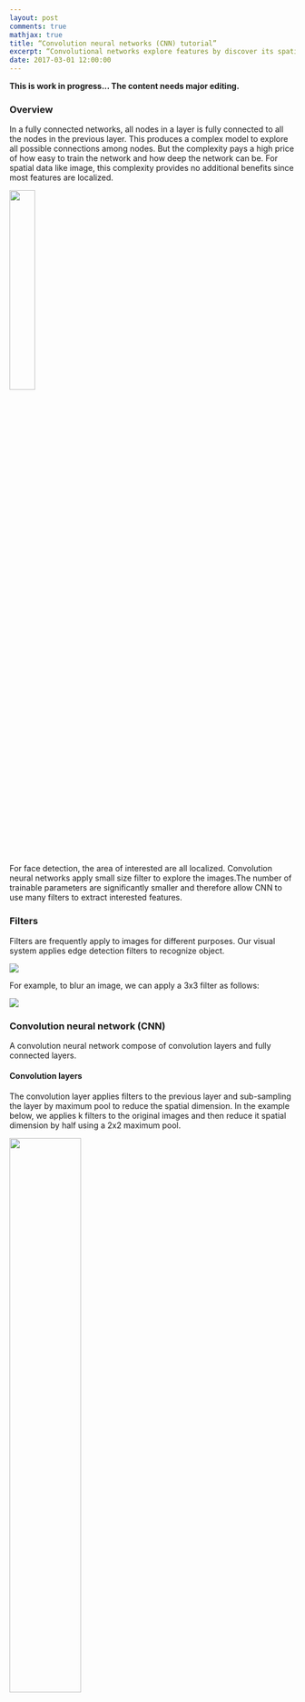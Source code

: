 ```yaml
---
layout: post
comments: true
mathjax: true
title: “Convolution neural networks (CNN) tutorial”
excerpt: “Convolutional networks explore features by discover its spatial information. This tutorial will build CNN networks for visual recognition.”
date: 2017-03-01 12:00:00
---
```

**This is work in progress... The content needs major editing.**

### Overview
In a fully connected networks, all nodes in a layer is fully connected to all the nodes in the previous layer. This produces a complex model to explore all possible connections among nodes. But the complexity pays a high price of how easy to train the network and how deep the network can be. For spatial data like image, this complexity provides no additional benefits since most features are localized.

<div class="imgcap">
<img src="/assets/cnn/ppl.jpg" style="border:none;width:30%">
</div>

For face detection, the area of interested are all localized. Convolution neural networks apply small size filter to explore the images.The number of trainable parameters are significantly smaller and therefore allow CNN to use many filters to extract interested features. 

### Filters
Filters are frequently apply to images for different purposes. Our visual system applies edge detection filters to recognize object.

<div class="imgcap">
<img src="/assets/cnn/edge.png" style="border:none;">
</div>

For example, to blur an image, we can apply a 3x3 filter as follows:
<div class="imgcap">
<img src="/assets/cnn/filter_b.png" style="border:none;">
</div>

### Convolution neural network (CNN)
A convolution neural network compose of convolution layers and fully connected layers.

#### Convolution layers

The convolution layer applies filters to the previous layer and sub-sampling the layer by maximum pool to reduce the spatial dimension. In the example below, we applies k filters to the original images and then reduce it spatial dimension by half using a 2x2 maximum pool.
<div class="imgcap">
<img src="/assets/cnn/conv_layer2.png" style="border:none;width:50%">
</div>

#### Filters
Apply k filters:
<div class="imgcap">
<img src="/assets/cnn/filter_m.png" style="border:none;width:70%">
</div>

Apply maximum pool for sub-sampling:
<div class="imgcap">
<img src="/assets/cnn/pooling.png" style="border:none;">
</div>





<div class="imgcap">
<img src="/assets/cnn/convolution_b1.png" style="border:none;">
</div>

<div class="imgcap">
<img src="/assets/cnn/convolution_b2.png" style="border:none;">
</div>

#### Convolutional pyramid
<div class="imgcap">
<img src="/assets/cnn/conv_layer.png" style="border:none;">
</div>


<div class="imgcap">
<img src="/assets/cnn/cnn3d.png" style="border:none;">
</div>

<div class="imgcap">
<img src="/assets/cnn/cnn3d2.png" style="border:none;">
</div>

#### Filter

<div class="imgcap">
<img src="/assets/cnn/padding.png" style="border:none;">
</div>


<div class="imgcap">
<img src="/assets/cnn/stride.png" style="border:none;">
</div>



#### Spatial dimension vs depth

<div class="imgcap">
<img src="/assets/cnn/cnn3d3.png" style="border:none;">
</div>

<div class="imgcap">
<img src="/assets/cnn/cnn3d4.png" style="border:none;">
</div>

### Fully connected network

<div class="imgcap">
<img src="/assets/cnn/cnn3d5.png" style="border:none;">
</div>


<div class="imgcap">
<img src="/assets/cnn/cnn3d6.png" style="border:none;">
</div>
